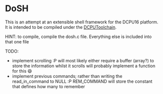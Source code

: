 DoSH
====

This is an attempt at an extensible shell framework for the DCPU16 platform.
It is intended to be compiled under the [DCPUToolchain](http://github.com/DCPUTeam/DCPUToolchain).

HINT: to compile, compile the dosh.c file. Everything else is included into that one file

TODO:
* implement scrolling :P
 		will most likely either require a buffer (array?)
		to store the information whilst it scrolls
 		will probably implement a function for this :smile:
* implement previous commands; rather than writing the read_in_command to NULL :P
		REM_COMMAND will store the constant that defines how many to remember
